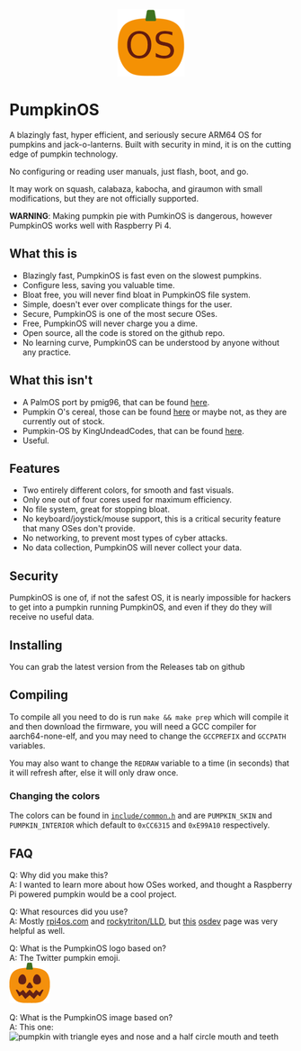 <p align="center">
  <img src="https://raw.githubusercontent.com/Bigjango13/PumpkinOS/master/images/logo.png" />
</p>

# PumpkinOS

A blazingly fast, hyper efficient, and seriously secure ARM64 OS for pumpkins and jack-o-lanterns. Built with security in mind, it is on the cutting edge of pumpkin technology.

No configuring or reading user manuals, just flash, boot, and go.

It may work on squash, calabaza, kabocha, and giraumon with small modifications, but they are not officially supported.

**WARNING**: Making pumpkin pie with PumkinOS is dangerous, however PumpkinOS works well with Raspberry Pi 4.

## What this is

- Blazingly fast, PumpkinOS is fast even on the slowest pumpkins.
- Configure less, saving you valuable time.
- Bloat free, you will never find bloat in PumpkinOS file system.
- Simple, doesn't ever over complicate things for the user.
- Secure, PumpkinOS is one of the most secure OSes.
- Free, PumpkinOS will never charge you a dime.
- Open source, all the code is stored on the github repo.
- No learning curve, PumpkinOS can be understood by anyone without any practice.

## What this isn't

- A PalmOS port by pmig96, that can be found [here](https://pmig96.wordpress.com/2021/09/08/pumpkin-os/).
- Pumpkin O's cereal, those can be found [here](https://www.amazon.com/gp/aw/d/B01LX8U50P) or maybe not, as they are currently out of stock.
- Pumpkin-OS by KingUndeadCodes, that can be found [here](https://github.com/KingUndeadCodes/Pumpkin-OS).
- Useful.


## Features

- Two entirely different colors, for smooth and fast visuals.
- Only one out of four cores used for maximum efficiency.
- No file system, great for stopping bloat.
- No keyboard/joystick/mouse support, this is a critical security feature that many OSes don't provide.
- No networking, to prevent most types of cyber attacks.
- No data collection, PumpkinOS will never collect your data.


## Security


PumpkinOS is one of, if not the safest OS, it is nearly impossible for hackers to get into a pumpkin running PumpkinOS, and even if they do they will receive no useful data.

## Installing

You can grab the latest version from the Releases tab on github

## Compiling

To compile all you need to do is run `make && make prep` which will compile it and then download the firmware, you will need a GCC compiler for aarch64-none-elf, and you may need to change the `GCCPREFIX` and `GCCPATH` variables.

You may also want to change the `REDRAW` variable to a time (in seconds) that it will refresh after, else it will only draw once.

### Changing the colors

The colors can be found in [`include/common.h`](include/common.h) and are `PUMPKIN_SKIN` and `PUMPKIN_INTERIOR` which default to `0xCC6315` and `0xE99A10` respectively.

## FAQ

Q: Why did you make this? <br>
A: I wanted to learn more about how OSes worked, and thought a Raspberry Pi powered pumpkin would be a cool project.

Q: What resources did you use? <br>
A: Mostly [rpi4os.com](https://www.rpi4os.com) and [rockytriton/LLD](https://github.com/rockytriton/LLD), but [this](https://wiki.osdev.org/GCC_Cross-Compiler) [osdev](https://wiki.osdev.org/Main_Page) page was very helpful as well.

Q: What is the PumpkinOS logo based on?<br>
A: The Twitter pumpkin emoji.<br>
![pumpkin twemoji](https://raw.githubusercontent.com/twitter/twemoji/master/assets/72x72/1f383.png)

Q: What is the PumpkinOS image based on? <br>
A: This one: <br>![pumpkin with triangle eyes and nose and a half circle mouth and teeth](https://i.pinimg.com/originals/c0/9c/6a/c09c6a54c35bd9d29820a64a33110b9d.jpg)
